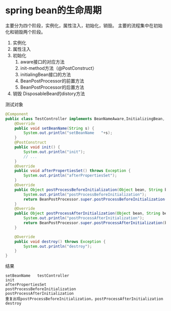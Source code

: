 # spring bean的生命周期

主要分为四个阶段，实例化，属性注入，初始化，销毁。
主要的流程集中在初始化和销毁两个阶段。

1. 实例化
2. 属性注入
3. 初始化
	1. aware接口的对应方法
	2. init-method方法（@PostConstruct）
	3. initialingBean接口的方法
	4. BeanPostProcessor的前置方法
	5. BeanPostProcessor的后置方法
4. 销毁
	DisposableBean的distory方法

测试对象
```java
@Component
public class TestController implements BeanNameAware,InitializingBean, BeanPostProcessor,  DisposableBean {
    @Override
    public void setBeanName(String s) {
        System.out.println("setBeanName   "+s);
    }
    @PostConstruct
    public void init() {
        System.out.println("init");
        // ...
    }
    @Override
    public void afterPropertiesSet() throws Exception {
        System.out.println("afterPropertiesSet");
    }
    @Override
    public Object postProcessBeforeInitialization(Object bean, String beanName) throws BeansException {
        System.out.println("postProcessBeforeInitialization");
        return BeanPostProcessor.super.postProcessBeforeInitialization(bean, beanName);
    }
    @Override
    public Object postProcessAfterInitialization(Object bean, String beanName) throws BeansException {
        System.out.println("postProcessAfterInitialization");
        return BeanPostProcessor.super.postProcessAfterInitialization(bean, beanName);
    }

    @Override
    public void destroy() throws Exception {
        System.out.println("destroy");
    }
}
```
结果
```
setBeanName   testController
init
afterPropertiesSet
postProcessBeforeInitialization
postProcessAfterInitialization
重复出现postProcessBeforeInitialization，postProcessAfterInitialization
destroy
````